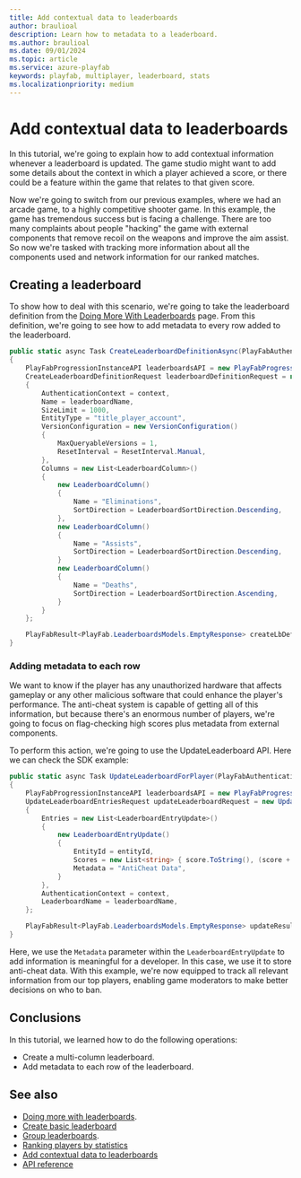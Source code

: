 ```yaml
---
title: Add contextual data to leaderboards
author: braulioal
description: Learn how to metadata to a leaderboard.
ms.author: braulioal
ms.date: 09/01/2024
ms.topic: article
ms.service: azure-playfab
keywords: playfab, multiplayer, leaderboard, stats
ms.localizationpriority: medium
---
```


# Add contextual data to leaderboards

In this tutorial, we're going to explain how to add contextual information whenever a leaderboard is updated. The game studio might want to add some details about the context in which a player achieved a score, or there could be a feature within the game that relates to that given score.

Now we're going to switch from our previous examples, where we had an arcade game, to a highly competitive shooter game. In this example,
the game has tremendous success but is facing a challenge. There are too many complaints about people "hacking" the game with external 
components that remove recoil on the weapons and improve the aim assist. So now we're tasked with tracking more information about all 
the components used and network information for our ranked matches.

## Creating a leaderboard

To show how to deal with this scenario, we're going to take the leaderboard definition from the 
[Doing More With Leaderboards](doing-more-with-leaderboards.md) page. From this definition, we're going 
to see how to add metadata to every row added to the leaderboard.

``` C#
public static async Task CreateLeaderboardDefinitionAsync(PlayFabAuthenticationContext context, string leaderboardName)
{
    PlayFabProgressionInstanceAPI leaderboardsAPI = new PlayFabProgressionInstanceAPI(context);
    CreateLeaderboardDefinitionRequest leaderboardDefinitionRequest = new CreateLeaderboardDefinitionRequest()
    {
        AuthenticationContext = context,
        Name = leaderboardName,
        SizeLimit = 1000,
        EntityType = "title_player_account",
        VersionConfiguration = new VersionConfiguration()
        {
            MaxQueryableVersions = 1,
            ResetInterval = ResetInterval.Manual,
        },
        Columns = new List<LeaderboardColumn>()
        {
            new LeaderboardColumn()
            {
                Name = "Eliminations",
                SortDirection = LeaderboardSortDirection.Descending,
            },
            new LeaderboardColumn()
            {
                Name = "Assists",
                SortDirection = LeaderboardSortDirection.Descending,
            }
            new LeaderboardColumn()
            {
                Name = "Deaths",
                SortDirection = LeaderboardSortDirection.Ascending,
            }         
        }
    };

    PlayFabResult<PlayFab.LeaderboardsModels.EmptyResponse> createLbDefinitionResult = await leaderboardsAPI.CreateLeaderboardDefinitionAsync(leaderboardDefinitionRequest);
}
```

### Adding metadata to each row

We want to know if the player has any unauthorized hardware that affects gameplay or any other malicious software that could
enhance the player's performance. The anti-cheat system is capable of getting all of this information, but because there's an 
enormous number of players, we're going to focus on flag-checking high scores plus metadata from external components.

To perform this action, we're going to use the UpdateLeaderboard API. Here we can check the SDK example:

``` C#
public static async Task UpdateLeaderboardForPlayer(PlayFabAuthenticationContext context, string leaderboardName, string entityId, int score)
{
    PlayFabProgressionInstanceAPI leaderboardsAPI = new PlayFabProgressionInstanceAPI(context);
    UpdateLeaderboardEntriesRequest updateLeaderboardRequest = new UpdateLeaderboardEntriesRequest()
    {
        Entries = new List<LeaderboardEntryUpdate>()
        {
            new LeaderboardEntryUpdate()
            {
                EntityId = entityId,
                Scores = new List<string> { score.ToString(), (score + 1).ToString(), (score + 2).ToString() },
                Metadata = "AntiCheat Data",
            }
        },
        AuthenticationContext = context,
        LeaderboardName = leaderboardName,
    };

    PlayFabResult<PlayFab.LeaderboardsModels.EmptyResponse> updateResult = await leaderboardsAPI.UpdateLeaderboardEntriesAsync(updateLeaderboardRequest);
}
```
Here, we use the `Metadata` parameter within the `LeaderboardEntryUpdate` to add information is meaningful for a developer. In this case, we use it to store anti-cheat data. With this example, we're now equipped to track all relevant information from our top players, enabling game moderators 
to make better decisions on who to ban.



## Conclusions 
In this tutorial, we learned how to do the following operations: 
* Create a multi-column leaderboard.
* Add metadata to each row of the leaderboard.


## See also
- [Doing more with leaderboards](doing-more-with-leaderboards.md).
- [Create basic leaderboard](create-basic-leaderboard.md)
- [Group leaderboards](group-leaderboards.md).
- [Ranking players by statistics](leaderboards-linked-to-stats.md)
- [Add contextual data to leaderboards](metadata-leaderboards.md)
- [API reference](api-reference.md)


